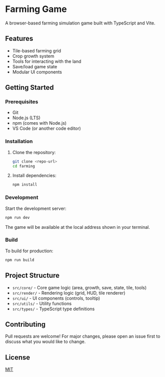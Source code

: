 # Farming Game

A browser-based farming simulation game built with TypeScript and Vite.

## Features
- Tile-based farming grid
- Crop growth system
- Tools for interacting with the land
- Save/load game state
- Modular UI components

## Getting Started

### Prerequisites
- Git
- Node.js (LTS)
- npm (comes with Node.js)
- VS Code (or another code editor)

### Installation
1. Clone the repository:
   ```sh
   git clone <repo-url>
   cd farming
   ```
2. Install dependencies:
   ```sh
   npm install
   ```

### Development
Start the development server:
```sh
npm run dev
```
The game will be available at the local address shown in your terminal.

### Build
To build for production:
```sh
npm run build
```

## Project Structure
- `src/core/` - Core game logic (area, growth, save, state, tile, tools)
- `src/render/` - Rendering logic (grid, HUD, tile renderer)
- `src/ui/` - UI components (controls, tooltip)
- `src/utils/` - Utility functions
- `src/types/` - TypeScript type definitions

## Contributing
Pull requests are welcome! For major changes, please open an issue first to discuss what you would like to change.

## License
[MIT](LICENSE)
